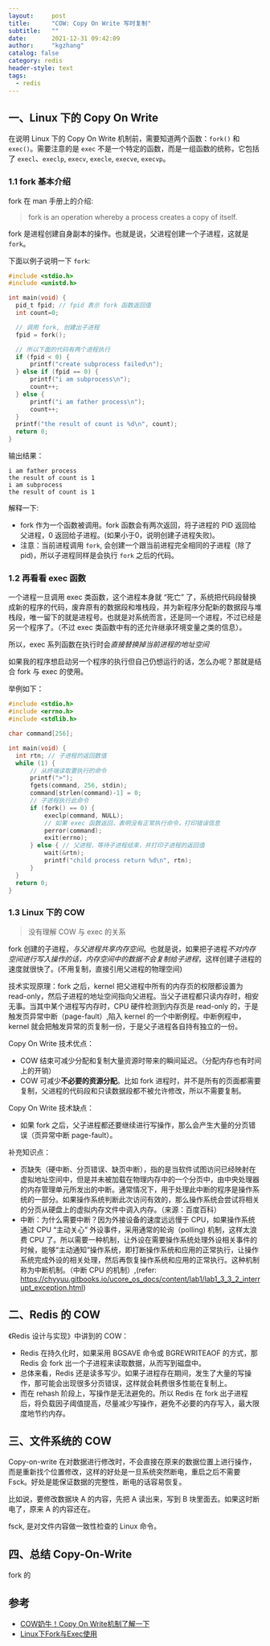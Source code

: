 ```yaml
---
layout:     post
title:      "COW: Copy On Write 写时复制"
subtitle:   ""
date:       2021-12-31 09:42:09
author:     "kgzhang"
catalog: false
category: redis
header-style: text
tags:
  - redis
---
```


## 一、Linux 下的 Copy On Write

在说明 Linux 下的 Copy On Write 机制前，需要知道两个函数：`fork()` 和 `exec()`。需要注意的是 `exec` 不是一个特定的函数，而是一组函数的统称，它包括了 `execl`、`execlp`, `execv`, `execle`, `execve`, `execvp`。

### 1.1 fork 基本介绍

fork 在 man 手册上的介绍:
> fork is an operation whereby a process creates a copy of itself.

fork 是进程创建自身副本的操作。也就是说，父进程创建一个子进程，这就是 `fork`。

下面以例子说明一下 `fork`:

```c
#include <stdio.h>
#include <unistd.h>

int main(void) {
  pid_t fpid; // fpid 表示 fork 函数返回值
  int count=0;

  // 调用 fork, 创建出子进程
  fpid = fork();

  // 所以下面的代码有两个进程执行
  if (fpid < 0) {
      printf("create subprocess failed\n");
  } else if (fpid == 0) {
      printf("i am subprocess\n");
      count++;
  } else {
      printf("i am father process\n");
      count++;
  }
  printf("the result of count is %d\n", count);
  return 0;
}
```

输出结果：

```
i am father process
the result of count is 1
i am subprocess
the result of count is 1
```

解释一下:
- fork 作为一个函数被调用。fork 函数会有两次返回，将子进程的 PID 返回给父进程，0 返回给子进程。(如果小于0，说明创建子进程失败)。
- 注意：当前进程调用 `fork`, 会创建一个跟当前进程完全相同的子进程（除了pid)，所以子进程同样是会执行 `fork` 之后的代码。

### 1.2 再看看 exec 函数
一个进程一旦调用 exec 类函数，这个进程本身就 “死亡” 了，系统把代码段替换成新的程序的代码，废弃原有的数据段和堆栈段，并为新程序分配新的数据段与堆栈段，唯一留下的就是进程号。也就是对系统而言，还是同一个进程，不过已经是另一个程序了。（不过 exec 类函数中有的还允许继承环境变量之类的信息）。

所以，exec 系列函数在执行时会*直接替换掉当前进程的地址空间*

如果我的程序想启动另一个程序的执行但自己仍想运行的话，怎么办呢？那就是结合 fork 与 exec 的使用。

举例如下：

```c
#include <stdio.h>
#include <errno.h>
#include <stdlib.h>

char command[256];

int main(void) {
  int rtn; // 子进程的返回数值
  while (1) {
      // 从终端读取要执行的命令
      printf(">");
      fgets(command, 256, stdin);
      command[strlen(command)-1] = 0;
      // 子进程执行此命令
      if (fork() == 0) {
          execlp(command, NULL);
          // 如果 exec 函数返回，表明没有正常执行命令，打印错误信息
          perror(command);
          exit(errno);
      } else { // 父进程，等待子进程结束，并打印子进程的返回值
          wait(&rtn);
          printf("child process return %d\n", rtn);
      }
  }
  return 0;
}
```

### 1.3 Linux 下的 COW
> 没有理解 COW 与 exec 的关系

fork 创建的子进程，*与父进程共享内存空间*。也就是说，如果把子进程*不对内存空间进行写入操作的话，内存空间中的数据不会复制给子进程*，这样创建子进程的速度就很快了。(不用复制，直接引用父进程的物理空间)

技术实现原理：fork 之后，kernel 把父进程中所有的内存页的权限都设置为 read-only，然后子进程的地址空间指向父进程。当父子进程都只读内存时，相安无事。当其中某个进程写内存时，CPU 硬件检测到内存页是 read-only 的，于是触发页异常中断（page-fault）,陷入 kernel 的一个中断例程。中断例程中，kernel 就会把触发异常的页复制一份，于是父子进程各自持有独立的一份。

Copy On Write 技术优点：
- COW 结束可减少分配和复制大量资源时带来的瞬间延迟。（分配内存也有时间上的开销）
- COW 可减少**不必要的资源分配**。比如 fork 进程时，并不是所有的页面都需要复制，父进程的代码段和只读数据段都不被允许修改，所以不需要复制。

Copy On Write 技术缺点：
- 如果 fork 之后，父子进程都还要继续进行写操作，那么会产生大量的分页错误（页异常中断 page-fault）。


补充知识点：
- 页缺失（硬中断、分页错误、缺页中断），指的是当软件试图访问已经映射在虚拟地址空间中，但是并未被加载在物理内存中的一个分页中，由中央处理器的内存管理单元所发出的中断。通常情况下，用于处理此中断的程序是操作系统的一部分。如果操作系统判断此次访问有效的，那么操作系统会尝试将相关的分页从硬盘上的虚拟内存文件中调入内存。（来源：百度百科）
- 中断：为什么需要中断？因为外接设备的速度远远慢于 CPU，如果操作系统通过 CPU “主动关心” 外设事件，采用通常的轮询（polling) 机制，这样太浪费 CPU 了。所以需要一种机制，让外设在需要操作系统处理外设相关事件的时候，能够“主动通知”操作系统，即打断操作系统和应用的正常执行，让操作系统完成外设的相关处理，然后再恢复操作系统和应用的正常执行。这种机制称为中断机制。（中断 CPU 的机制）,(refer: https://chyyuu.gitbooks.io/ucore_os_docs/content/lab1/lab1_3_3_2_interrupt_exception.html)

## 二、Redis 的 COW

《Redis 设计与实现》中讲到的 COW：
- Redis 在持久化时，如果采用 BGSAVE 命令或 BGREWRITEAOF 的方式，那 Redis 会 fork 出一个子进程来读取数据，从而写到磁盘中。
- 总体来看，Redis 还是读多写少。如果子进程存在期间，发生了大量的写操作，那可能会出现很多分页错误，这样就会耗费很多性能在复制上。
- 而在 rehash 阶段上，写操作是无法避免的。所以 Redis 在 fork 出子进程后，将负载因子阈值提高，尽量减少写操作，避免不必要的内存写入，最大限度地节约内存。

## 三、文件系统的 COW

Copy-on-write 在对数据进行修改时，不会直接在原来的数据位置上进行操作，而是重新找个位置修改，这样的好处是一旦系统突然断电，重启之后不需要 Fsck。好处是能保证数据的完整性，断电的话容易恢复。

比如说，要修改数据块 A 的内容，先把 A 读出来，写到 B 块里面去。如果这时断电了，原来 A 的内容还在。

fsck, 是对文件内容做一致性检查的 Linux 命令。

## 四、总结 Copy-On-Write
fork 的


## 参考
- [COW奶牛！Copy On Write机制了解一下](https://zhuanlan.zhihu.com/p/48147304)
- [Linux下Fork与Exec使用](https://www.cnblogs.com/hicjiajia/archive/2011/01/20/1940154.html)
